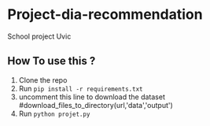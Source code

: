 # Project-dia-recommendation
School project Uvic
## How To use this ?
1. Clone the repo
2. Run `pip install -r requirements.txt`
3. uncomment this line to download the dataset #download_files_to_directory(url,'data','output')
4. Run `python projet.py`
